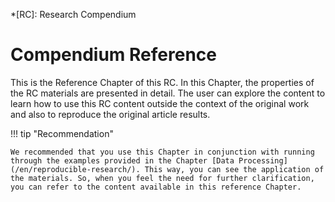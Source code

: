 *[RC]: Research Compendium

# Compendium Reference

This is the Reference Chapter of this RC. In this Chapter, the properties of the RC materials are presented in detail. The user can explore the content to learn how to use this RC content outside the context of the original work and also to reproduce the original article results.

!!! tip "Recommendation"

    We recommended that you use this Chapter in conjunction with running through the examples provided in the Chapter [Data Processing](/en/reproducible-research/). This way, you can see the application of the materials. So, when you feel the need for further clarification, you can refer to the content available in this reference Chapter.
